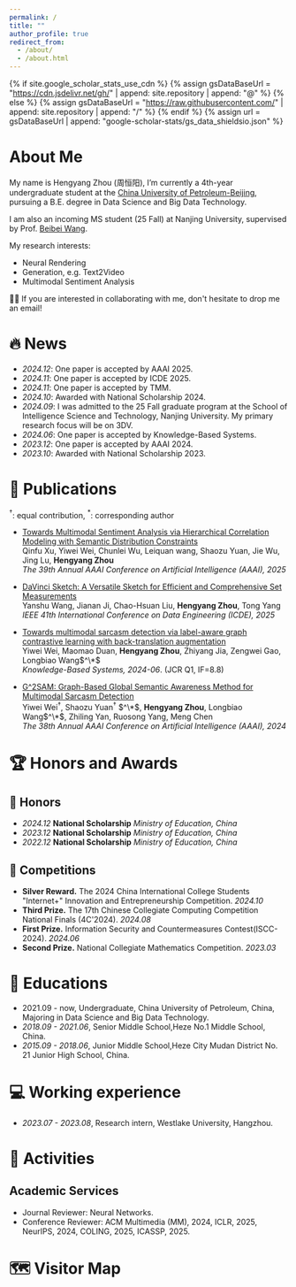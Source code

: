```yaml
---
permalink: /
title: ""
author_profile: true
redirect_from: 
  - /about/
  - /about.html
---
```


{% if site.google_scholar_stats_use_cdn %}
{% assign gsDataBaseUrl = "https://cdn.jsdelivr.net/gh/" | append: site.repository | append: "@" %}
{% else %}
{% assign gsDataBaseUrl = "https://raw.githubusercontent.com/" | append: site.repository | append: "/" %}
{% endif %}
{% assign url = gsDataBaseUrl | append: "google-scholar-stats/gs_data_shieldsio.json" %}

<span class='anchor' id='about-me'></span>

#  About Me
My name is Hengyang Zhou (周恒阳), I’m currently a 4th-year undergraduate student at the [China University of Petroleum-Beijing](https://www.cup.edu.cn/), pursuing a B.E. degree in Data Science and Big Data Technology. 

I am also an incoming MS student (25 Fall) at Nanjing University, supervised by Prof. [Beibei Wang](https://wangningbei.github.io/).

My research interests:
- Neural Rendering
- Generation, e.g. Text2Video
- Multimodal Sentiment Analysis



🌟🌟 If you are interested in collaborating with me, don't hesitate to drop me an email! 

<!-- My research interest includes neural machine translation and computer vision. I have published more than 100 papers at the top international AI conferences with total <a href='https://scholar.google.com/citations?user=DhtAFkwAAAAJ'>google scholar citations <strong><span id='total_cit'>260000+</span></strong></a> (You can also use google scholar badge <a href='https://scholar.google.com/citations?user=DhtAFkwAAAAJ'><img src="https://img.shields.io/endpoint?url={{ url | url_encode }}&logo=Google%20Scholar&labelColor=f6f6f6&color=9cf&style=flat&label=citations"></a>). -->


# 🔥 News  
- *2024.12*: One paper is accepted by AAAI 2025.
- *2024.11*: One paper is accepted by ICDE 2025.
- *2024.11*: One paper is accepted by TMM.
- *2024.10*: Awarded with National Scholarship 2024.
- *2024.09*: I was admitted to the 25 Fall graduate program at the School of Intelligence Science and Technology, Nanjing University. My primary research focus will be on 3DV.
- *2024.06*: One paper is accepted by Knowledge-Based Systems.
- *2023.12*: One paper is accepted by AAAI 2024.
- *2023.10*: Awarded with National Scholarship 2023.


# 📝 Publications 
$^\dagger$: equal contribution, $^*$: corresponding author
- [Towards Multimodal Sentiment Analysis via Hierarchical Correlation Modeling with Semantic Distribution Constraints](https://zhyhome.github.io/)   
Qinfu Xu, Yiwei Wei, Chunlei Wu, Leiquan wang, Shaozu Yuan, Jie Wu, Jing Lu, **Hengyang Zhou**            
*The 39th Annual AAAI Conference on Artificial Intelligence (AAAI), 2025*

- [DaVinci Sketch: A Versatile Sketch for Efficient and Comprehensive Set Measurements](https://zhyhome.github.io/)   
Yanshu Wang, Jianan Ji, Chao-Hsuan Liu, **Hengyang Zhou**, Tong Yang            
*IEEE 41th International Conference on Data Engineering (ICDE), 2025*

- [Towards multimodal sarcasm detection via label-aware graph contrastive learning with back-translation augmentation](https://doi.org/10.1016/j.knosys.2024.112109)   
Yiwei Wei, Maomao Duan, **Hengyang Zhou**, Zhiyang Jia, Zengwei Gao, Longbiao Wang$^\*$            
*Knowledge-Based Systems, 2024-06*. (JCR Q1, IF=8.8)

- [G^2SAM: Graph-Based Global Semantic Awareness Method for Multimodal Sarcasm Detection](https://ojs.aaai.org/index.php/AAAI/article/view/28766)   
Yiwei Wei$^\dagger$, Shaozu Yuan$^\dagger$ $^\*$, **Hengyang Zhou**, Longbiao Wang$^\*$, Zhiling Yan, Ruosong Yang, Meng Chen              
*The 38th Annual AAAI Conference on Artificial Intelligence (AAAI), 2024*

<!-- <div class='paper-box'><div class='paper-box-image'><div><div class="badge">CVPR 2016</div><img src='images/500x300.png' alt="sym" width="100%"></div></div>
<div class='paper-box-text' markdown="1">

[Deep Residual Learning for Image Recognition](https://openaccess.thecvf.com/content_cvpr_2016/papers/He_Deep_Residual_Learning_CVPR_2016_paper.pdf)

**Kaiming He**, Xiangyu Zhang, Shaoqing Ren, Jian Sun

[**Project**](https://scholar.google.com/citations?view_op=view_citation&hl=zh-CN&user=DhtAFkwAAAAJ&citation_for_view=DhtAFkwAAAAJ:ALROH1vI_8AC) <strong><span class='show_paper_citations' data='DhtAFkwAAAAJ:ALROH1vI_8AC'></span></strong>
- Lorem ipsum dolor sit amet, consectetur adipiscing elit. Vivamus ornare aliquet ipsum, ac tempus justo dapibus sit amet. 
</div>
</div> -->
# 🏆 Honors and Awards
## 🏅 Honors
- *2024.12* **National Scholarship** *Ministry of Education, China* 
- *2023.12* **National Scholarship** *Ministry of Education, China* 
- *2022.12* **National Scholarship** *Ministry of Education, China* 

## 🎏 Competitions
- **Silver Reward.** The 2024 China International College Students "Internet+" Innovation and Entrepreneurship Competition. *2024.10*
- **Third Prize.** The 17th Chinese Collegiate Computing Competition National Finals (4C'2024). *2024.08*
- **First Prize.** Information Security and Countermeasures Contest(ISCC-2024). *2024.06*
- **Second Prize.** National Collegiate Mathematics Competition. *2023.03*


# 📖 Educations
- 2021.09 - now, Undergraduate, China University of Petroleum, China, Majoring in Data Science and Big Data Technology. 
- *2018.09 - 2021.06*, Senior Middle School,Heze No.1 Middle School, China. 
- *2015.09 - 2018.06*, Junior Middle School,Heze City Mudan District No. 21 Junior High School, China. 

# 💻 Working experience
- *2023.07 - 2023.08*, Research intern, Westlake University, Hangzhou.

# 🎡 Activities

## Academic Services
- Journal Reviewer: Neural Networks.
- Conference Reviewer: ACM Multimedia (MM), 2024, ICLR, 2025, NeurIPS, 2024, COLING, 2025, ICASSP, 2025.

# 🗺️ Visitor Map
<script type='text/javascript' id='clustrmaps' src='//cdn.clustrmaps.com/map_v2.js?cl=ffffff&w=500&t=tt&d=D3UNK4XfedFLZh8MTaiI8Vu_7FtS6gOLkvbqVeHps1I'></script>



<!-- # 💬 Invited Talks
- *2021.06*, Lorem ipsum dolor sit amet, consectetur adipiscing elit. Vivamus ornare aliquet ipsum, ac tempus justo dapibus sit amet. 
- *2021.03*, Lorem ipsum dolor sit amet, consectetur adipiscing elit. Vivamus ornare aliquet ipsum, ac tempus justo dapibus sit amet.  \| [\[video\]](https://github.com/) -->
